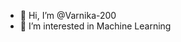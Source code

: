 - 👋 Hi, I’m @Varnika-200
- 👀 I’m interested in Machine Learning


<!---
Varnika-200/Varnika-200 is a ✨ special ✨ repository because its `README.md` (this file) appears on your GitHub profile.
You can click the Preview link to take a look at your changes.
--->
